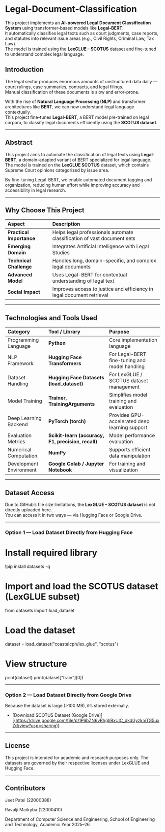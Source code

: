 # Legal-Document-Classification

This project implements an **AI-powered Legal Document Classification System** using transformer-based models like **Legal-BERT**.  
It automatically classifies legal texts such as court judgments, case reports, and statutes into relevant issue areas (e.g., Civil Rights, Criminal Law, Tax Law).  
The model is trained using the **LexGLUE – SCOTUS** dataset and fine-tuned to understand complex legal language.

## Introduction

The legal sector produces enormous amounts of unstructured data daily — court rulings, case summaries, contracts, and legal filings.  
Manual classification of these documents is slow and error-prone.  

With the rise of **Natural Language Processing (NLP)** and transformer architectures like **BERT**, we can now understand legal language contextually.  
This project fine-tunes **Legal-BERT**, a BERT model pre-trained on legal corpora, to classify legal documents efficiently using the **SCOTUS dataset**.

---

## Abstract

This project aims to automate the classification of legal texts using **Legal-BERT**, a domain-adapted variant of BERT specialized for legal language.  
The model is trained on the **LexGLUE SCOTUS** dataset, which contains Supreme Court opinions categorized by issue area.

By fine-tuning Legal-BERT, we enable automated document tagging and organization, reducing human effort while improving accuracy and accessibility in legal research.

---

##  Why Choose This Project

| Aspect | Description |
|:-------|:-------------|
| **Practical Importance** | Helps legal professionals automate classification of vast document sets |
| **Emerging Domain** | Integrates Artificial Intelligence with Legal Studies |
| **Technical Challenge** | Handles long, domain-specific, and complex legal documents |
| **Advanced Model** | Uses Legal-BERT for contextual understanding of legal text |
| **Social Impact** | Improves access to justice and efficiency in legal document retrieval |

---

##  Technologies and Tools Used

| Category | Tool / Library | Purpose |
|:----------|:---------------|:--------|
| Programming Language | **Python** | Core implementation language |
| NLP Framework | **Hugging Face Transformers** | For Legal-BERT fine-tuning and model handling |
| Dataset Handling | **Hugging Face Datasets (load_dataset)** | For LexGLUE / SCOTUS dataset management |
| Model Training | **Trainer, TrainingArguments** | Simplifies model training and evaluation |
| Deep Learning Backend | **PyTorch (torch)** | Provides GPU-accelerated deep learning support |
| Evaluation Metrics | **Scikit-learn (accuracy, F1, precision, recall)** | Model performance evaluation |
| Numerical Computation | **NumPy** | Supports efficient data manipulation |
| Development Environment | **Google Colab / Jupyter Notebook** | For training and visualization |

---

##  Dataset Access

Due to GitHub’s file size limitations, the **LexGLUE – SCOTUS dataset** is not directly uploaded here.  
You can access it in two ways — via Hugging Face or Google Drive.

---

###  Option 1 — Load Dataset Directly from Hugging Face

# Install required library
!pip install datasets -q

# Import and load the SCOTUS dataset (LexGLUE subset)
from datasets import load_dataset

# Load the dataset
dataset = load_dataset("coastalcph/lex_glue", "scotus")

# View structure
print(dataset)
print(dataset["train"][0])

---

### Option 2 — Load Dataset Directly from Google Drive

Because the dataset is large (>100 MB), it’s stored externally.

- [Download SCOTUS Dataset (Google Drive)][(https://drive.google.com/file/d/1P6bZN6vRhghBxUlC_dkdGyzkmTG5uxZd/view?usp=sharing)]

--- 

## License

This project is intended for academic and research purposes only.
The datasets are governed by their respective licenses under LexGLUE and Hugging Face.

---

## Contributors

Jeet Patel (22000388)

Ravalji Maitryba (22000410)

Department of Computer Science and Engineering,
School of Engineering and Technology,
Academic Year 2025–26.
